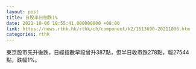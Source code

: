 ```yaml
---
layout: post
title: 日股半日倒跌1%
date: 2021-10-06 10:55:41.000000000 +08:00
link: https://news.rthk.hk/rthk/ch/component/k2/1613690-20211006.htm
categories: rthk
---
```


東京股市先升後跌，日經指數早段曾升387點，但半日收市跌278點，報27544點，跌幅1%。
